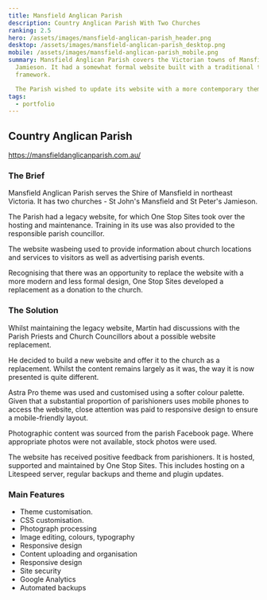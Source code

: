 ```yaml
---
title: Mansfield Anglican Parish
description: Country Anglican Parish With Two Churches
ranking: 2.5
hero: /assets/images/mansfield-anglican-parish_header.png
desktop: /assets/images/mansfield-anglican-parish_desktop.png
mobile: /assets/images/mansfield-anglican-parish_mobile.png
summary: Mansfield Anglican Parish covers the Victorian towns of Mansfield and
  Jamieson. It had a somewhat formal website built with a traditional theme
  framework.

  The Parish wished to update its website with a more contemporary theme and less formal look and feel.
tags:
  - portfolio
---
```


## Country Anglican Parish

<https://mansfieldanglicanparish.com.au/>

### The Brief

Mansfield Anglican Parish serves the Shire of Mansfield in northeast Victoria. It has two churches - St John's Mansfield and St Peter's Jamieson.

The Parish had a legacy website, for which One Stop Sites took over the hosting and maintenance. Training in its use was also provided to the responsible parish councillor.

The website wasbeing used to provide information about church locations and services to visitors as well as advertising parish events.

Recognising that there was an opportunity to replace the website with a more modern and less formal design, One Stop Sites developed a replacement as a donation to the church.

### The Solution

Whilst maintaining the legacy website, Martin had discussions with the Parish Priests and Church Councillors about a possible website replacement.

He decided to build a new website and offer it to the church as a replacement. Whilst the content remains largely as it was, the way it is now presented is quite different.

Astra Pro theme was used and customised using a softer colour palette. Given that a substantial proportion of parishioners uses mobile phones to access the website, close attention was paid to responsive design to ensure a mobile-friendly layout.

Photographic content was sourced from the parish Facebook page. Where appropriate photos were not available, stock photos were used.

The website has received positive feedback from parishioners. It is hosted, supported and maintained by One Stop Sites. This includes hosting on a Litespeed server, regular backups and theme and plugin updates.

### Main Features

- Theme customisation.
- CSS customisation.
- Photograph processing
- Image editing, colours, typography
- Responsive design
- Content uploading and organisation
- Responsive design
- Site security
- Google Analytics
- Automated backups
